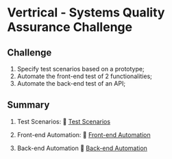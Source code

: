 # Vertrical -  Systems Quality Assurance Challenge

## Challenge

1. Specify test scenarios based on a prototype;
2. Automate the front-end test of 2 functionalities;
3. Automate the back-end test of an API;

## Summary

1. Test Scenarios:
  📄 [Test Scenarios](01_test_scenarios/test_scenarios.md)

2. Front-end Automation:
  📄 [Front-end Automation](02_frontend_automation/README.md)

3. Back-end Automation
  📄 [Back-end Automation](03_backend_automation/README.md)
